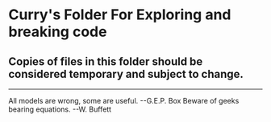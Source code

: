 # Curry's Folder For Exploring **and breaking** code

## Copies of files in this folder should be considered temporary and subject to change. 

***
All models are wrong, some are useful.  --G.E.P. Box
Beware of geeks bearing equations.      --W. Buffett

